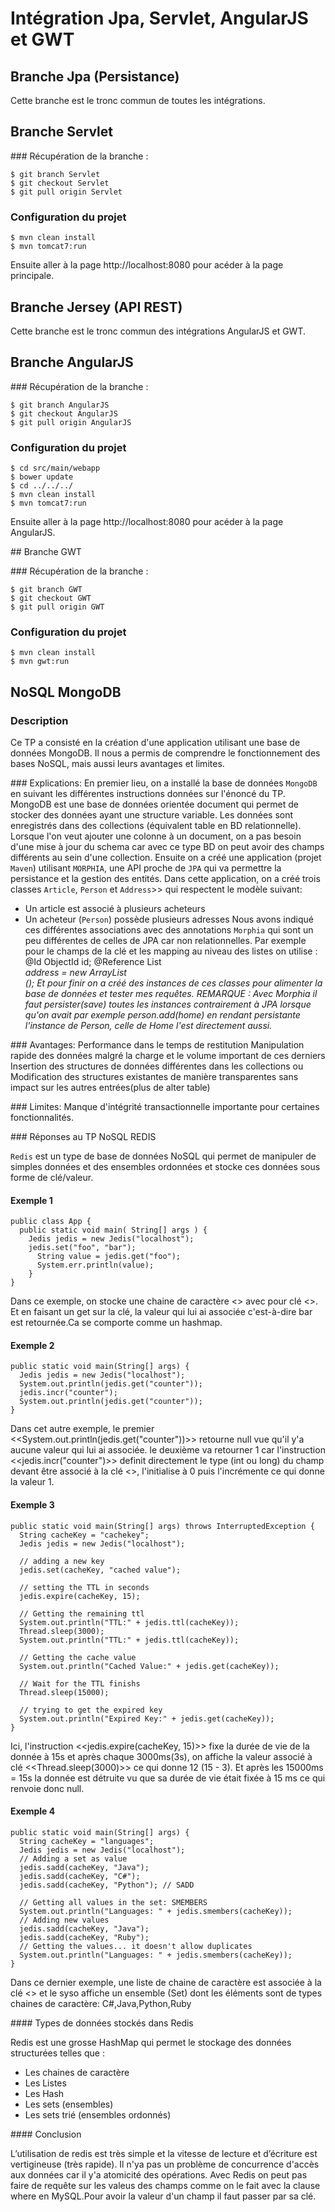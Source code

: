 # Intégration Jpa, Servlet, AngularJS et GWT

## Branche Jpa (Persistance)

Cette branche est le tronc commun de toutes les intégrations.

## Branche Servlet

### Récupération de la branche :
  
    $ git branch Servlet
    $ git checkout Servlet
    $ git pull origin Servlet
    
### Configuration du projet

    $ mvn clean install
    $ mvn tomcat7:run
    
Ensuite aller à la page http://localhost:8080 pour acéder à la page principale.

## Branche Jersey (API REST)

Cette branche est le tronc commun des intégrations AngularJS et GWT.

## Branche AngularJS

### Récupération de la branche :

    $ git branch AngularJS
    $ git checkout AngularJS
    $ git pull origin AngularJS

### Configuration du projet

    $ cd src/main/webapp
    $ bower update
    $ cd ../../../
    $ mvn clean install
    $ mvn tomcat7:run
    
Ensuite aller à la page http://localhost:8080 pour acéder à la page AngularJS.
  
## Branche GWT

### Récupération de la branche :

    $ git branch GWT
    $ git checkout GWT
    $ git pull origin GWT

### Configuration du projet

    $ mvn clean install
    $ mvn gwt:run
    
## NoSQL MongoDB

### Description
Ce TP a consisté en la création d'une application utilisant une base de données MongoDB. Il nous a permis de comprendre le fonctionnement des bases NoSQL, mais aussi leurs avantages et limites.

### Explications:
En premier lieu, on a installé la base de données `MongoDB` en suivant les différentes instructions données sur l'énoncé du TP. MongoDB est une base de données orientée document qui permet de stocker des données ayant une structure variable. Les données sont enregistrés dans des collections (équivalent table en BD relationnelle). Lorsque l'on veut ajouter une colonne à un document, on a pas besoin d'une mise à jour du schema car avec ce type BD on peut avoir des champs différents au sein d'une collection. Ensuite on a créé une application (projet `Maven`) utilisant `MORPHIA`, une API proche de `JPA` qui va permettre la persistance et la gestion des entités. Dans cette application, on a créé trois classes `Article`, `Person` et `Address`>> qui respectent le modèle suivant:
  - Un article est associé à plusieurs acheteurs
  - Un acheteur (`Person`) possède plusieurs adresses
Nous avons indiqué ces différentes associations avec des annotations `Morphia` qui sont un peu différentes de celles de JPA car non relationnelles. Par exemple pour le champs de la clé et les mapping au niveau des listes on utilise :
     @Id
     ObjectId id;
     @Reference
     List<Address> address = new ArrayList<Address>();
Et pour finir on a créé des instances de ces classes pour alimenter la base de données et tester mes requêtes.
REMARQUE : Avec Morphia il faut persister(save) toutes les instances contrairement à JPA lorsque qu'on avait par exemple person.add(home) en rendant persistante l'instance de Person, celle de Home l'est directement aussi.

### Avantages:
Performance dans le temps de restitution
Manipulation rapide des données malgré la charge et le volume important de ces derniers
Insertion des structures de données différentes dans les collections ou Modification des structures existantes de manière transparentes sans impact sur les autres entrées(plus de alter table)

### Limites:
Manque d'intégrité transactionnelle importante pour certaines fonctionnalités.

### Réponses au TP NoSQL REDIS

`Redis` est un type de base de données NoSQL qui permet de manipuler de simples données et des ensembles ordonnées et stocke ces données sous forme de clé/valeur.

#### Exemple 1
    public class App {
      public static void main( String[] args ) {
        Jedis jedis = new Jedis("localhost");
        jedis.set("foo", "bar");
          String value = jedis.get("foo");
          System.err.println(value);    
        }
    }
Dans ce exemple, on stocke une chaine de caractère <<bar>> avec pour clé <<foo>>. Et en faisant un get sur la clé, la valeur qui lui ai associée c'est-à-dire bar est retournée.Ca se comporte comme un hashmap.

#### Exemple 2
    public static void main(String[] args) {  
      Jedis jedis = new Jedis("localhost");
      System.out.println(jedis.get("counter"));
      jedis.incr("counter");
      System.out.println(jedis.get("counter"));
    }
Dans cet autre exemple, le premier <<System.out.println(jedis.get("counter"))>> retourne null vue qu'il y'a aucune valeur qui lui ai associée. le deuxième va retourner 1 car l'instruction <<jedis.incr("counter")>> definit directement le type (int ou long) du champ devant être associé à la clé <<counter>>, l'initialise à 0 puis l'incrémente ce qui donne la valeur 1.

#### Exemple 3
    public static void main(String[] args) throws InterruptedException {
      String cacheKey = "cachekey";
      Jedis jedis = new Jedis("localhost");
      
      // adding a new key
      jedis.set(cacheKey, "cached value");
      
      // setting the TTL in seconds
      jedis.expire(cacheKey, 15);
      
      // Getting the remaining ttl
      System.out.println("TTL:" + jedis.ttl(cacheKey));
      Thread.sleep(3000);
      System.out.println("TTL:" + jedis.ttl(cacheKey));
      
      // Getting the cache value
      System.out.println("Cached Value:" + jedis.get(cacheKey));
      
      // Wait for the TTL finishs
      Thread.sleep(15000);
      
      // trying to get the expired key
      System.out.println("Expired Key:" + jedis.get(cacheKey));
    }
Ici, l'instruction <<jedis.expire(cacheKey, 15)>> fixe la durée de vie de la donnée à 15s et après chaque 3000ms(3s), on affiche la valeur associé à clé <<Thread.sleep(3000)>> ce qui donne 12 (15 - 3). Et après les 15000ms = 15s la donnée est détruite vu que sa durée de vie était fixée à 15 ms ce qui renvoie donc null.

#### Exemple 4
    public static void main(String[] args) {
      String cacheKey = "languages";
      Jedis jedis = new Jedis("localhost");
      // Adding a set as value
      jedis.sadd(cacheKey, "Java");
      jedis.sadd(cacheKey, "C#");
      jedis.sadd(cacheKey, "Python"); // SADD
  
      // Getting all values in the set: SMEMBERS
      System.out.println("Languages: " + jedis.smembers(cacheKey));
      // Adding new values
      jedis.sadd(cacheKey, "Java");
      jedis.sadd(cacheKey, "Ruby");
      // Getting the values... it doesn't allow duplicates
      System.out.println("Languages: " + jedis.smembers(cacheKey));
    }
Dans ce dernier exemple, une liste de chaine de caractère est associée à la clé <<cacheKey>> et le syso affiche un ensemble (Set) dont les éléments sont de types chaines de caractère: C#,Java,Python,Ruby


#### Types de données stockés dans Redis

Redis est une grosse HashMap qui permet le stockage des données structurées telles que :
  - Les chaines de caractère
  - Les Listes
  - Les Hash
  - Les sets (ensembles)
  - Les sets trié (ensembles ordonnés)

#### Conclusion

L’utilisation de redis est très simple et la vitesse de lecture et d’écriture est vertigineuse (très rapide). Il n'ya pas un problème de concurrence d'accès aux données car il y'a atomicité des opérations.
Avec Redis on peut pas faire de requête sur les valeus des champs comme on le fait avec la clause where en MySQL.Pour avoir la valeur d'un champ il faut passer par sa clé.
